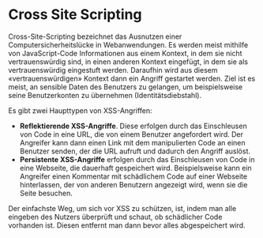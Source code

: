 # Cross Site Scripting

Cross-Site-Scripting bezeichnet das Ausnutzen einer Computersicherheitslücke in Webanwendungen. Es werden meist mithilfe von JavaScript-Code 
Informationen aus einem Kontext, in dem sie nicht vertrauenswürdig sind, in einen anderen Kontext eingefügt, in dem sie
als vertrauenswürdig eingestuft werden. Daraufhin wird aus diesem «vertrauenswürdigen» Kontext dann ein Angriff gestartet werden.
Ziel ist es meist, an sensible Daten des Benutzers zu gelangen, um beispielsweise seine Benutzerkonten zu
übernehmen (Identitätsdiebstahl).

Es gibt zwei Haupttypen von XSS-Angriffen: 

- **Reflektierende XSS-Angriffe**. Diese erfolgen durch das Einschleusen von Code in eine URL, die von einem Benutzer angefordert wird. Der Angreifer kann dann einen Link mit dem manipulierten Code an einen Benutzer senden, der die URL aufruft und dadurch den Angriff auslöst.
- **Persistente XSS-Angriffe** erfolgen durch das Einschleusen von Code in eine Webseite, die dauerhaft gespeichert wird. Beispielsweise kann ein Angreifer einen Kommentar mit schädlichem Code auf einer Webseite hinterlassen, der von anderen Benutzern angezeigt wird, wenn sie die Seite besuchen.

Der einfachste Weg, um sich vor XSS zu schützen, ist, indem man alle eingeben des Nutzers überprüft und schaut, ob schädlicher Code vorhanden ist. Diesen entfernt man dann bevor alles abgespeichert wird.
